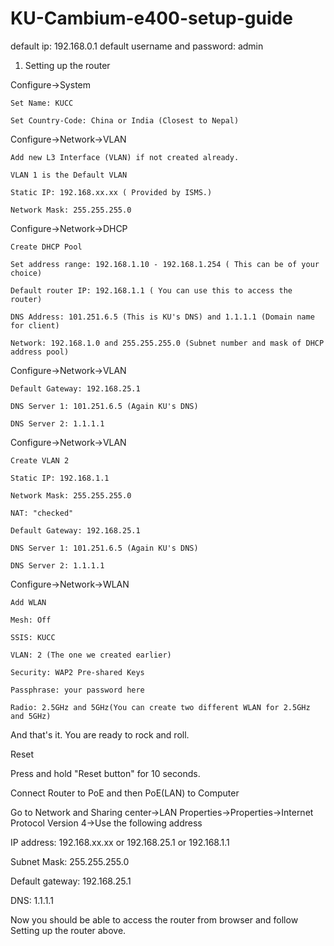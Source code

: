 # KU-Cambium-e400-setup-guide


default ip: 192.168.0.1
default username and password: admin

1. Setting up the router


Configure->System

	Set Name: KUCC

	Set Country-Code: China or India (Closest to Nepal)

Configure->Network->VLAN

	Add new L3 Interface (VLAN) if not created already.

	VLAN 1 is the Default VLAN

	Static IP: 192.168.xx.xx ( Provided by ISMS.)

	Network Mask: 255.255.255.0

Configure->Network->DHCP

	Create DHCP Pool

	Set address range: 192.168.1.10 - 192.168.1.254 ( This can be of your choice)

	Default router IP: 192.168.1.1 ( You can use this to access the router)

	DNS Address: 101.251.6.5 (This is KU's DNS) and 1.1.1.1 (Domain name for client)

	Network: 192.168.1.0 and 255.255.255.0 (Subnet number and mask of DHCP address pool)

Configure->Network->VLAN
	
	Default Gateway: 192.168.25.1

	DNS Server 1: 101.251.6.5 (Again KU's DNS)

	DNS Server 2: 1.1.1.1

Configure->Network->VLAN

	Create VLAN 2

	Static IP: 192.168.1.1

	Network Mask: 255.255.255.0

	NAT: "checked"

	Default Gateway: 192.168.25.1

	DNS Server 1: 101.251.6.5 (Again KU's DNS)

	DNS Server 2: 1.1.1.1

Configure->Network->WLAN

	Add WLAN

	Mesh: Off

	SSIS: KUCC

	VLAN: 2 (The one we created earlier)

	Security: WAP2 Pre-shared Keys

	Passphrase: your password here

	Radio: 2.5GHz and 5GHz(You can create two different WLAN for 2.5GHz and 5GHz)

	
And that's it. You are ready to rock and roll.


Reset

Press and hold "Reset button" for 10 seconds.

Connect Router to PoE and then PoE(LAN) to Computer

Go to Network and Sharing center->LAN Properties->Properties->Internet Protocol Version 4->Use the following address

IP address: 192.168.xx.xx or 192.168.25.1 or 192.168.1.1

Subnet Mask: 255.255.255.0

Default gateway: 192.168.25.1

DNS: 1.1.1.1



Now you should be able to access the router from browser and follow Setting up the router above.

	


	
	
